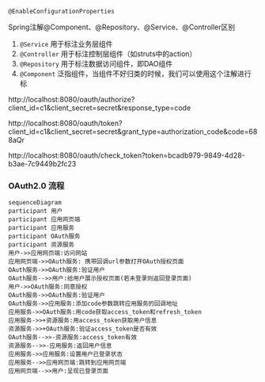 

```
@EnableConfigurationProperties

```



Spring注解@Component、@Repository、@Service、@Controller区别

1. `@Service` 用于标注业务层组件
2. `@Controller` 用于标注控制层组件（如struts中的action）
3. `@Repository` 用于标注数据访问组件，即DAO组件
4. `@Component` 泛指组件，当组件不好归类的时候，我们可以使用这个注解进行标









http://localhost:8080/oauth/authorize?client_id=c1&client_secret=secret&response_type=code

http://localhost:8080/oauth/token?client_id=c1&client_secret=secret&grant_type=authorization_code&code=688aQr

http://localhost:8080/oauth/check_token?token=bcadb979-9849-4d28-b3ae-7c9449b2fc23

### OAuth2.0 流程

```mermaid
sequenceDiagram
participant 用户
participant 应用网页端
participant 应用服务
participant OAuth服务
participant 资源服务
用户->>应用网页端:访问网站
应用网页端->>OAuth服务: 携带回调url参数打开OAuth授权页面
OAuth服务->>OAuth服务:验证用户
OAuth服务-->>用户:给用户展示授权页面(若未登录则返回登录页面)
用户->>OAuth服务:同意授权
OAuth服务->>OAuth服务:验证用户
OAuth服务->>应用服务:添加code参数跳转应用服务的回调地址
应用服务->>OAuth服务:用code获取access_token和refresh_token
应用服务->>+资源服务:用access_token获取用户信息
资源服务->>+OAuth服务:验证access_token是否有效
OAuth服务-->>-资源服务:access_token有效
资源服务-->>-应用服务:返回用户信息
应用服务->>应用服务:设置用户已登录状态
应用服务-->>应用网页端:跳转到应用网页端
应用网页端-->>用户:呈现已登录页面
```



